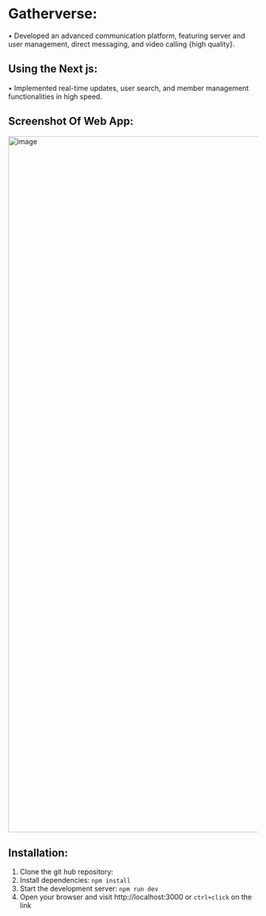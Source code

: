 # Gatherverse:

• Developed an advanced communication platform, featuring server and user management, direct messaging, and video
calling {high quality}.

## Using the Next js:

• Implemented real-time updates, user search, and member management functionalities in high speed.

## Screenshot Of Web App:
<img width="1408" alt="image" 
 src="https://utfs.io/f/mJvRnIkXEid5hKFM7btuSbW2FIKR9CTzktOLxgM7f5Gque3a">

 ## Installation:

 1. Clone the git hub repository:
 2. Install dependencies: `npm install`
 3. Start the development server: `npm run dev`
 4. Open your browser and visit http://localhost:3000 or `ctrl+click` on the link

